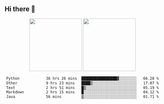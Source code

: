 ## Hi there 👋
<div align="center">
<span>  </span>
<img height="170px" src="https://github-readme-stats.vercel.app/api?username=LZvoid&show_icons=true&count_private==true&v=3" /><span>        </span><img height="170px" src="https://github-readme-stats.vercel.app/api/top-langs/?username=LZvoid&layout=compact&langs_count=8&v=3" />
<span>  </span>
</div>
<div align="center">

<!--START_SECTION:waka-->

```txt
Python            36 hrs 26 mins  ████████████████▓░░░░░░░░   66.28 %
Other             9 hrs 23 mins   ████▒░░░░░░░░░░░░░░░░░░░░   17.07 %
Text              2 hrs 51 mins   █▒░░░░░░░░░░░░░░░░░░░░░░░   05.19 %
Markdown          2 hrs 15 mins   █░░░░░░░░░░░░░░░░░░░░░░░░   04.12 %
Java              56 mins         ▒░░░░░░░░░░░░░░░░░░░░░░░░   01.71 %
```

<!--END_SECTION:waka-->
</div>
